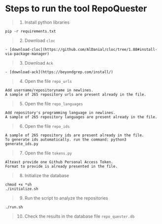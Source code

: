 # Steps to run the tool RepoQuester
> 1. Install python libraries
````
pip -r requirements.txt
````
> 2. Download ```cloc```
````
- [download-cloc](https://github.com/AlDanial/cloc/tree/1.88#install-via-package-manager)
````
> 3. Download ```Ack```
```
- [download-ack](https://beyondgrep.com/install/)
```
> 4. Open the file ```repo_urls``` 
````
Add username/repositoryname in newlines. 
A sample of 265 repository urls are present already in the file.
````
> 5. Open the file ```repo_languages``` 
````
Add repository's programming language in newlines. 
A sample of 265 repository languages are present already in the file.
````
> 6. Open the file ```repo_ids``` 
````
A sample of 265 repository ids are present already in the file.
To generate ids automatically. run the command: python3 generate_ids.py
````
> 7. Open the file ```tokens.py``` 
````
Alteast provide one Github Personal Access Token. 
Format to provide is already presented in the file.
````

> 8. Initialize the database
````
chmod +x *sh
./initialize.sh
````
> 9. Run the script to analyze the repositories
````
./run.sh
````
> 10. Check the results in the database file ```repo_quester.db```


